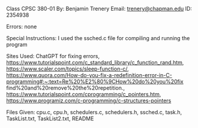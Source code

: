 Class CPSC 380-01
By: Benjamin Trenery
Email: trenery@chapman.edu
ID: 2354938

Errors: none

Special Instructions: 
I used the ssched.c file for compiling and running the program

Sites Used: 
ChatGPT for fixing errors, https://www.tutorialspoint.com/c_standard_library/c_function_rand.htm, https://www.scaler.com/topics/sleep-function-c/, 
https://www.quora.com/How-do-you-fix-a-redefinition-error-in-C-programming#:~:text=Re%20%E2%80%9CHow%20do%20you%20fix find%20and%20remove%20the%20repetition., https://www.tutorialspoint.com/cprogramming/c_pointers.htm, https://www.programiz.com/c-programming/c-structures-pointers

Files Given:
cpu.c, cpu.h, schedulers.c, schedulers.h, ssched.c, task.h, TaskList.txt, TaskList2.txt, README

